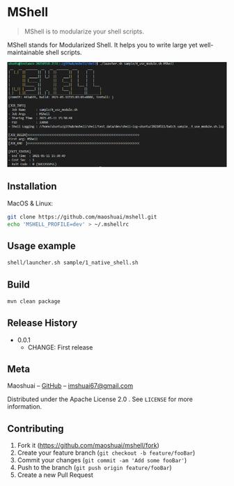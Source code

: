 # MShell
> MShell is to modularize your shell scripts.


MShell stands for Modularized Shell. It helps you to write large yet well-maintainable shell scripts.

![](doc/img/header.png)

## Installation

MacOS & Linux:

```sh
git clone https://github.com/maoshuai/mshell.git
echo 'MSHELL_PROFILE=dev' > ~/.mshellrc
```


## Usage example

```sh
shell/launcher.sh sample/1_native_shell.sh
```

## Build



```sh
mvn clean package
```

## Release History

* 0.0.1
    * CHANGE: First release


## Meta

Maoshuai – [GitHub](https://github.com/maoshuai) – imshuai67@gmail.com

Distributed under the Apache License 2.0 . See ``LICENSE`` for more information.


## Contributing

1. Fork it (<https://github.com/maoshuai/mshell/fork>)
2. Create your feature branch (`git checkout -b feature/fooBar`)
3. Commit your changes (`git commit -am 'Add some fooBar'`)
4. Push to the branch (`git push origin feature/fooBar`)
5. Create a new Pull Request



